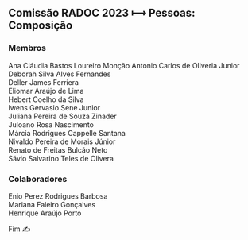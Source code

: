 ## Comissão RADOC 2023 &#x27FC; Pessoas: Composição

### Membros
Ana Cláudia Bastos Loureiro Monção
Antonio Carlos de Oliveria Junior<br>
Deborah Silva Alves Fernandes<br>
Deller James Ferriera<br>
Eliomar Araújo de Lima<br>
Hebert Coelho da Silva<br>
Iwens Gervasio Sene Junior<br>
Juliana Pereira de Souza Zinader<br>
Juloano Rosa Nascimento<br>
Márcia Rodrigues Cappelle Santana<br>
Nivaldo Pereira de Morais Júnior<br>
Renato de Freitas Bulcão Neto<br>
Sávio Salvarino Teles de Olivera<br>

### Colaboradores
Enio Perez Rodrigues Barbosa<br>
Mariana Faleiro Gonçalves<br>
Henrique Araújo Porto<br>

Fim &#9997;
